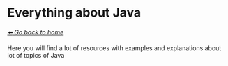 # Everything about Java

*[:arrow_left: Go back to home](../README.md)*

Here you will find a lot of resources with examples and explanations about lot of topics of Java